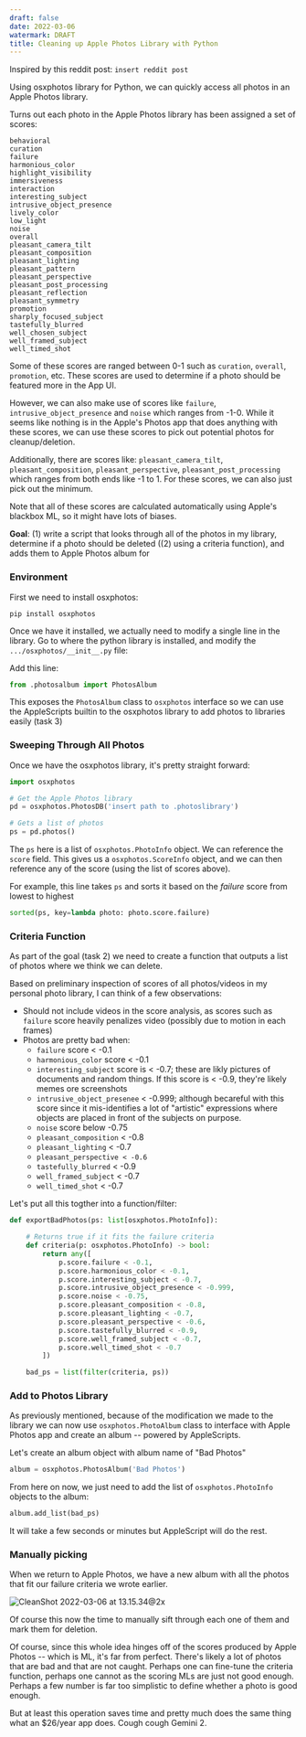 ```yaml
---
draft: false
date: 2022-03-06
watermark: DRAFT
title: Cleaning up Apple Photos Library with Python
---
```




Inspired by this reddit post: `insert reddit post`

Using osxphotos library for Python, we can quickly access all photos in an Apple Photos library. 

Turns out each photo in the Apple Photos library has been assigned a set of scores:

```
behavioral
curation
failure
harmonious_color
highlight_visibility
immersiveness
interaction
interesting_subject
intrusive_object_presence
lively_color
low_light
noise
overall
pleasant_camera_tilt
pleasant_composition
pleasant_lighting
pleasant_pattern
pleasant_perspective
pleasant_post_processing
pleasant_reflection
pleasant_symmetry
promotion
sharply_focused_subject
tastefully_blurred
well_chosen_subject
well_framed_subject
well_timed_shot
```

Some of these scores are ranged between 0-1 such as `curation`, `overall`, `promotion`, etc. These scores are used to determine if a photo should be featured more in the App UI.

However, we can also make use of scores like `failure`, `intrusive_object_presence` and `noise` which ranges from -1-0. While it seems like nothing is in the Apple's Photos app that does anything with these scores, we can use these scores to pick out potential photos for cleanup/deletion.

Additionally, there are scores like: `pleasant_camera_tilt`, `pleasant_composition`, `pleasant_perspective`, `pleasant_post_processing` which ranges from both ends like -1 to 1. For these scores, we can also just pick out the minimum.

Note that all of these scores are calculated automatically using Apple's blackbox ML, so it might have lots of biases.



**Goal**: (1) write a script that looks through all of the photos in my library, determine if a photo should be deleted ((2) using a criteria function), and adds them to Apple Photos album for 

### Environment

First we need to install osxphotos:

```shell
pip install osxphotos
```

Once we have it installed, we actually need to modify a single line in the library. Go to where the python library is installed, and modify the `.../osxphotos/__init__.py` file:

Add this line:

```python
from .photosalbum import PhotosAlbum
```

This exposes the `PhotosAlbum` class to `osxphotos` interface so we can use the AppleScripts builtin to the osxphotos library to add photos to libraries easily (task 3)



### Sweeping Through All Photos

Once we have the osxphotos library, it's pretty straight forward:

```python
import osxphotos

# Get the Apple Photos library
pd = osxphotos.PhotosDB('insert path to .photoslibrary')

# Gets a list of photos
ps = pd.photos()
```

The `ps` here is a list of `osxphotos.PhotoInfo` object. We can reference the `score` field. This gives us a `osxphotos.ScoreInfo` object, and we can then reference any of the score (using the list of scores above).

For example, this line takes `ps` and sorts it based on the *failure* score from lowest to highest

```python
sorted(ps, key=lambda photo: photo.score.failure)
```



### Criteria Function

As part of the goal (task 2) we need to create a function that outputs a list of photos where we think we can delete.

Based on preliminary inspection of scores of all photos/videos in my personal photo library, I can think of a few observations:

- Should not include videos in the score analysis, as scores such as `failure` score heavily penalizes video (possibly due to motion in each frames)
- Photos are pretty bad when:
  - `failure` score < -0.1
  - `harmonious_color` score < -0.1
  - `interesting_subject` score is < -0.7; these are likly pictures of documents and random things. If this score is < -0.9, they're likely memes ore screenshots
  - `intrusive_object_presenee` < -0.999; although becareful with this score since it mis-identifies a lot of "artistic" expressions where objects are placed in front of  the subjects on purpose.
  - `noise` score below -0.75
  - `pleasant_composition` < -0.8
  - `pleasant_lighting` < -0.7
  - `pleasant_perspective < -0.6`
  - `tastefully_blurred` < -0.9
  - `well_framed_subject` < -0.7
  - `well_timed_shot` < -0.7

Let's put all this togther into a function/filter:

```python
def exportBadPhotos(ps: list[osxphotos.PhotoInfo]):

    # Returns true if it fits the failure criteria
    def criteria(p: osxphotos.PhotoInfo) -> bool:
        return any([
            p.score.failure < -0.1,
            p.score.harmonious_color < -0.1,
            p.score.interesting_subject < -0.7,
            p.score.intrusive_object_presence < -0.999,
            p.score.noise < -0.75,
            p.score.pleasant_composition < -0.8,
            p.score.pleasant_lighting < -0.7,
            p.score.pleasant_perspective < -0.6,
            p.score.tastefully_blurred < -0.9,
            p.score.well_framed_subject < -0.7,
            p.score.well_timed_shot < -0.7
        ])

    bad_ps = list(filter(criteria, ps))
```



### Add to Photos Library

As previously mentioned, because of the modification we made to the library we can now use `osxphotos.PhotoAlbum` class to interface with Apple Photos app and create an album -- powered by AppleScripts.

Let's create an album object with album name of "Bad Photos"

```python
album = osxphotos.PhotosAlbum('Bad Photos')
```

From here on now, we just need to add the list of `osxphotos.PhotoInfo` objects to the album:

```python
album.add_list(bad_ps)
```

It will take a few seconds or minutes but AppleScript will do the rest.



### Manually picking

When we return to Apple Photos, we have a new album with all the photos that fit our failure criteria we wrote earlier.

![CleanShot 2022-03-06 at 13.15.34@2x](/assets/blog/applephotos/2022-03-06-1.jpg)

Of course this now the time to manually sift through each one of them and mark them for deletion.

Of course, since this whole idea hinges off of the scores produced by Apple Photos -- which is ML, it's far from perfect. There's likely a lot of photos that are bad and that are not caught. Perhaps one can fine-tune the criteria function, perhaps one cannot as the scoring MLs are just not good enough. Perhaps a few number is far too simplistic to define whether a photo is good enough.

But at least this operation saves time and pretty much does the same thing what an $26/year app does. Cough cough Gemini 2.

